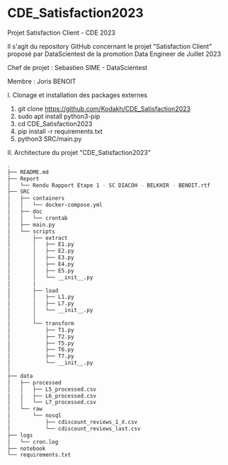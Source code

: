 # CDE_Satisfaction2023
Projet Satisfaction Client - CDE 2023

Il s'agit du repository GitHub concernant le projet "Satisfaction Client" proposé par DataScientest de la promotion Data Engineer de Juillet 2023

Chef de projet : Sebastien SIME - DataScientest

Membre : Joris BENOIT

I. Clonage et installation des packages externes 

1. git clone https://github.com/Kodakh/CDE_Satisfaction2023
2. sudo apt install python3-pip
3. cd CDE_Satisfaction2023
4. pip install -r requirements.txt
5. python3 SRC/main.py





II. Architecture du projet "CDE_Satisfaction2023"
```bash
.
├── README.md
├── Report
│   └── Rendu Rapport Etape 1 - SC DIACOH - BELKHIR - BENOIT.rtf
├── SRC
│   ├── containers
│   │   └── docker-compose.yml
│   ├── doc
│   │   └── crontab
│   ├── main.py
│   └── scripts
│       ├── extract
│       │   ├── E1.py
│       │   ├── E2.py
│       │   ├── E3.py
│       │   ├── E4.py
│       │   ├── E5.py
│       │   └── __init__.py
│       │
│       ├── load
│       │   ├── L1.py
│       │   ├── L7.py
│       │   └── __init__.py   
│       │
│       └── transform
│           ├── T1.py
│           ├── T2.py
│           ├── T5.py
│           ├── T6.py
│           ├── T7.py
│           └── __init__.py
│ 
├── data
│   ├── processed
│   │   ├── L5_processed.csv
│   │   ├── L6_processed.csv
│   │   └── L7_processed.csv
│   └── raw
│       └── nosql
│           ├── cdiscount_reviews_1_X.csv
│           └── cdiscount_reviews_last.csv
├── logs
│   └── cron.log
├── notebook
└── requirements.txt


```
